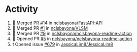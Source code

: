 # Activity
<!--START_SECTION:activity-->
1. 🎉 Merged PR [#14](https://github.com/nclsbayona/FastAPI-API/pull/14) in [nclsbayona/FastAPI-API](https://github.com/nclsbayona/FastAPI-API)
2. 🎉 Merged PR [#1](https://github.com/nclsbayona/VLSM/pull/1) in [nclsbayona/VLSM](https://github.com/nclsbayona/VLSM)
3. 🎉 Merged PR [#9](https://github.com/nclsbayona/nclsbayona-readme-action/pull/9) in [nclsbayona/nclsbayona-readme-action](https://github.com/nclsbayona/nclsbayona-readme-action)
4. 💪 Opened PR [#5](https://github.com/nclsbayona/nclsbayona-readme-action/pull/5) in [nclsbayona/nclsbayona-readme-action](https://github.com/nclsbayona/nclsbayona-readme-action)
5. ❗️ Opened issue [#679](https://github.com/JessicaLim8/JessicaLim8/issues/679) in [JessicaLim8/JessicaLim8](https://github.com/JessicaLim8/JessicaLim8)
<!--END_SECTION:activity-->
